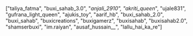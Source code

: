 
["taliya_fatma",
"buxi_sahab_3.0",
"_anjali_2910",
"akriti_queen_",
"ujale831",
"gufrana_light_queen",
"ajukis_toy",
"aarif_hb",
"buxi_sahab_2.0",
"buxi_sahab",
"buxicreations",
"buxigamerz",
"buxisahab",
"buxisahab2.0",
"shamserbuxi",
"im.raiyan",
"ausaf_hussain__",
"lallu_hai_ka_re"]
